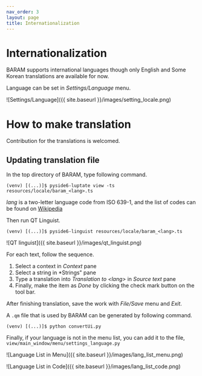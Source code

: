 ```yaml
---
nav_order: 3
layout: page
title: Internationalization
---
```


# Internationalization
BARAM supports international languages though only English and Some Korean translations are available for now.

Language can be set in *Settings/Language* menu.

![Settings/Language]({{ site.baseurl }}/images/setting_locale.png)


# How to make translation
Contribution for the translations is welcomed. 

## Updating translation file
In the top directory of BARAM, type following command.

```commandline
(venv) [(...)]$ pyside6-luptate view -ts resources/locale/baram_<lang>.ts
```

*lang* is a two-letter language code from ISO 639-1, and the list of codes can be found on [Wikipedia](https://en.wikipedia.org/wiki/List_of_ISO_639-1_codes)


Then run QT Linguist.
```commandline
(venv) [(...)]$ pyside6-linguist resources/locale/baram_<lang>.ts

```

![QT linguist]({{ site.baseurl }}/images/qt_linguist.png)

For each text, follow the sequence.
1. Select a context in *Context* pane
1. Select a string in *Strings" pane
1. Type a translation into *Translation to \<lang\>* in *Source text* pane
1. Finally, make the item as *Done* by clicking the check mark button on the tool bar.

After finishing translation, save the work with *File/Save* menu and *Exit*.


A `.qm` file that is used by BARAM can be generated by following command.

```commandline
(venv) [(...)]$ python convertUi.py
```


Finally, if your language is not in the menu list, you can add it to the file, `view/main_window/menu/settings_language.py`

![Language List in Menu]({{ site.baseurl }}/images/lang_list_menu.png)

![Language List in Code]({{ site.baseurl }}/images/lang_list_code.png)


